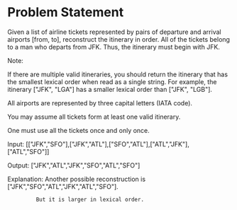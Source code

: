 # Problem Statement

Given a list of airline tickets represented by pairs of departure and arrival airports [from, to], reconstruct the itinerary in order. 
All of the tickets belong to a man who departs from JFK. Thus, the itinerary must begin with JFK.


Note:


If there are multiple valid itineraries, you should return the itinerary that has the smallest lexical order when read as a single string. 
For example, the itinerary ["JFK", "LGA"] has a smaller lexical order than ["JFK", "LGB"].

All airports are represented by three capital letters (IATA code).

You may assume all tickets form at least one valid itinerary.

One must use all the tickets once and only once.

Input: [["JFK","SFO"],["JFK","ATL"],["SFO","ATL"],["ATL","JFK"],["ATL","SFO"]]

Output: ["JFK","ATL","JFK","SFO","ATL","SFO"]

Explanation: Another possible reconstruction is ["JFK","SFO","ATL","JFK","ATL","SFO"].

             But it is larger in lexical order.

